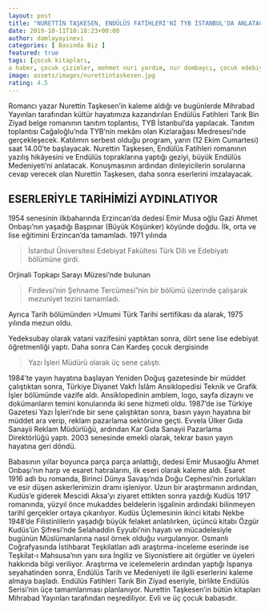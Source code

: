 ```yaml
---
layout: post
title: "NURETTİN TAŞKESEN, ENDÜLÜS FATİHLERİ'Nİ TYB İSTANBUL'DA ANLATACAK"
date: 2019-10-11T10:18:23+00:00
author: damlayayinevi
categories: [ Basında Biz ]
featured: true
tags: [çocuk kitapları,
a haber, çocuk çizimler, mehmet nuri yardım, nur dombaycı, çocuk edebiyatı]
image: assets/images/nurettintaskesen.jpg
rating: 4.5
---
```


Romancı yazar Nurettin Taşkesen’in kaleme aldığı ve bugünlerde Mihrabad Yayınları tarafından kültür hayatımıza kazandırılan Endülüs Fatihleri Tarık Bin Ziyad belge romanının tanıtım toplantısı, TYB İstanbul’da yapılacak. Tanıtım toplantısı Cağaloğlu’nda TYB’nin mekânı olan Kızlarağası Medresesi’nde gerçekleşecek. Katılımın serbest olduğu program, yarın (12 Ekim Cumartesi) saat 14.00’te başlayacak. Nurettin Taşkesen, Endülüs Fatihleri romanının yazılış hikâyesini ve Endülüs topraklarına yaptığı geziyi, büyük Endülüs Medeniyeti’ni anlatacak. Konuşmasının ardından dinleyicilerin sorularına cevap verecek olan Nurettin Taşkesen, daha sonra eserlerini imzalayacak.

## ESERLERİYLE TARİHİMİZİ AYDINLATIYOR

1954 senesinin ilkbaharında Erzincan’da dedesi Emir Musa oğlu Gazi Ahmet Onbaşı’nın yaşadığı Başpınar (Büyük Köşünker) köyünde doğdu. İlk, orta ve lise eğitimini Erzincan’da tamamladı. 1971 yılında 
>İstanbul Üniversitesi Edebiyat Fakültesi Türk Dili ve Edebiyatı bölümüne girdi. 

Orjinali Topkapı Sarayı Müzesi’nde bulunan 

>Firdevsi’nin Şehname Tercümesi”nin bir bölümü üzerinde çalışarak mezuniyet tezini tamamladı. 

Ayrıca Tarih bölümünden >Umumi Türk Tarihi sertifikası da alarak, 1975 yılında mezun oldu.

Yedeksubay olarak vatani vazifesini yaptıktan sonra, dört sene lise edebiyat öğretmenliği yaptı. Daha sonra Can Kardeş çocuk dergisinde 

>Yazı İşleri Müdürü olarak üç sene çalıştı.



1984’te yayın hayatına başlayan Yeniden Doğuş gazetesinde bir müddet çalıştıktan sonra, Türkiye Diyanet Vakfı İslâm Ansiklopedisi Teknik ve Grafik İşler bölümünde vazife aldı. Ansiklopedinin amblem, logo, sayfa dizaynı ve dokümanların temini konularında iki sene hizmeti oldu. 1987’de ise Türkiye Gazetesi Yazı İşleri’nde bir sene çalıştıktan sonra, basın yayın hayatına bir müddet ara verip, reklam pazarlama sektörüne geçti. Evvela Ülker Gıda Sanayii Reklam Müdürlüğü, ardından Kar Gıda Sanayii Pazarlama Direktörlüğü yaptı. 2003 senesinde emekli olarak, tekrar basın yayın hayatına geri döndü.

Babasının yıllar boyunca parça parça anlattığı, dedesi Emir Musaoğlu Ahmet Onbaşı’nın harp ve esaret hatıralarını, ilk eseri olarak kaleme aldı. Esaret 1916 adlı bu romanda, Birinci Dünya Savaşı’nda Doğu Cephesi’nin zorlukları ve esir düşen askerlerimizin dramı işleniyor. Uzun bir araştırmanın ardından, Kudüs’e giderek Mescidi Aksa’yı ziyaret ettikten sonra yazdığı Kudüs 1917 romanında, yüzyıl önce mukaddes beldelerin işgalinin ardındaki bilinmeyen tarihî gerçekler ortaya çıkarılıyor. Kudüs Üçlemesinin ikinci kitabı Nekbe 1948’de Filistinlilerin yaşadığı büyük felaket anlatılırken, üçüncü kitabı Özgür Kudüs’ün Şifresi’nde Selahaddin Eyyubi’nin hayatı ve mücadelesiyle bugünün Müslümanlarına nasıl örnek olduğu vurgulanıyor. Osmanlı Coğrafyasında İstihbarat Teşkilatları adlı araştırma-inceleme eserinde ise Teşkilat-ı Mahsusa’nın yanı sıra İngiliz ve Siyonistlere ait örgütler ve üyeleri hakkında bilgi veriliyor. Araştırma ve icelemelerin ardından yaptığı İspanya seyahatinden sonra, Endülüs Tarih ve Medeniyeti ile ilgili eserlerini kaleme almaya başladı. Endülüs Fatihleri Tarık Bin Ziyad eseriyle, birlikte Endülüs Serisi’nin üçe tamamlanması planlanıyor. Nurettin Taşkesen’in bütün kitapları Mihrabad Yayınları tarafından neşrediliyor. Evli ve üç çocuk babasıdır.
